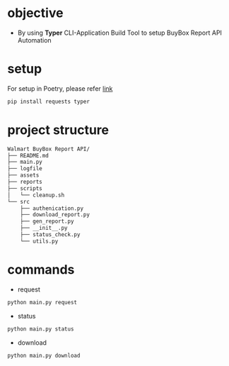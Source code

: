 # objective
- By using **Typer** CLI-Application Build Tool to setup BuyBox Report API Automation 



# setup

For setup in Poetry, please refer [link](https://muthukamalan.github.io/posts/pythonenv/)
```sh
pip install requests typer 
```


# project structure
```sh
Walmart BuyBox Report API/
├── README.md
├── main.py
├── logfile
├── assets
├── reports
├── scripts
│   └── cleanup.sh
└── src
    ├── authenication.py
    ├── download_report.py
    ├── gen_report.py
    ├── __init__.py
    ├── status_check.py
    └── utils.py
```


# commands
- request 
```sh
python main.py request
```

- status
```sh
python main.py status
```

- download 
```sh
python main.py download
```
